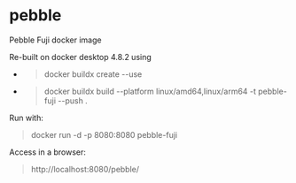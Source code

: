 # pebble
 Pebble Fuji docker image

Re-built on docker desktop 4.8.2 using

* >docker buildx create --use
* >docker buildx build --platform linux/amd64,linux/arm64 -t pebble-fuji --push .

Run with:
>docker run -d -p 8080:8080 pebble-fuji

Access in a browser:
>http://localhost:8080/pebble/
